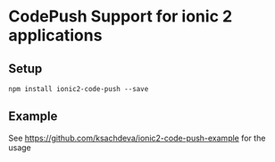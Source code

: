 # CodePush Support for ionic 2 applications

## Setup

```
npm install ionic2-code-push --save
```

## Example

See <https://github.com/ksachdeva/ionic2-code-push-example> for the usage
